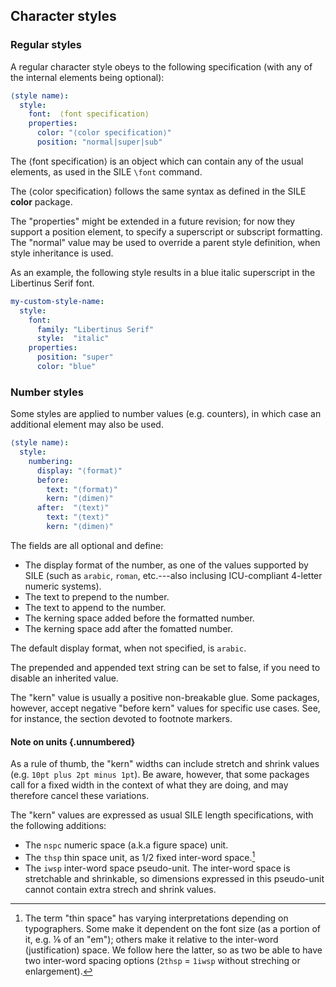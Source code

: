 ## Character styles

### Regular styles

A regular character style obeys to the following specification
(with any of the internal elements being optional):

```yaml
⟨style name⟩:
  style:
    font:  ⟨font specification⟩
    properties:
      color: "⟨color specification⟩"
      position: "normal|super|sub"
```

The ⟨font specification⟩ is an object which can contain any of the usual elements, as
used in the SILE `\font` command.

The ⟨color specification⟩ follows the same syntax as defined in the SILE **color** package.

The "properties" might be extended in a future revision; for now they support a position
element, to specify a superscript or subscript formatting. The "normal" value may be used
to override a parent style definition, when style inheritance is used.

As an example, the following style results in a blue italic superscript in the Libertinus
Serif font.

```yaml
my-custom-style-name:
  style:
    font:
      family: "Libertinus Serif"
      style:  "italic"
    properties:
      position: "super"
      color: "blue"
```

### Number styles

Some styles are applied to number values (e.g. counters), in which case
an additional element may also be used.

```yaml
⟨style name⟩:
  style:
    numbering:
      display: "⟨format⟩"
      before:
        text: "⟨format⟩"
        kern: "⟨dimen⟩"
      after:  "⟨text⟩"
        text: "⟨text⟩"
        kern: "⟨dimen⟩"
```

The fields are all optional and define:

 - The display format of the number, as one of the values supported by SILE
   (such as `arabic`, `roman`, etc.---also inclusing ICU-compliant 4-letter
   numeric systems).
 - The text to prepend to the number.
 - The text to append to the number.
 - The kerning space added before the formatted number.
 - The kerning space add after the fomatted number.

The default display format, when not specified, is `arabic`.

The prepended and appended text string can be set to false,
if you need to disable an inherited value.

The "kern" value is usually a positive non-breakable glue.
Some packages, however, accept negative "before kern" values for specific
use cases.
See, for instance, the section devoted to footnote markers.

#### Note on units {.unnumbered}

As a rule of thumb, the "kern" widths can include stretch and shrink
values (e.g. `10pt plus 2pt minus 1pt`). Be aware, however, that
some packages call for a fixed width in the context of what they
are doing, and may therefore cancel these variations.

The "kern" values are expressed as usual SILE length specifications,
with the following additions:

 - The `nspc` numeric space (a.k.a figure space) unit.
 - The `thsp` thin space unit, as 1/2 fixed inter-word space.[^character-thsp]
 - The `iwsp` inter-word space pseudo-unit.
   The inter-word space is stretchable and shrinkable, so dimensions expressed
   in this pseudo-unit cannot contain extra strech and shrink values.


[^character-thsp]: The term "thin space" has varying interpretations
depending on typographers. Some make it dependent on the font size (as a
portion of it, e.g. ⅙ of an "em"); others make it relative to the
inter-word (justification) space. We follow here the latter, so as two
be able to have two inter-word spacing options (`2thsp` = `1iwsp` without
streching or enlargement).

